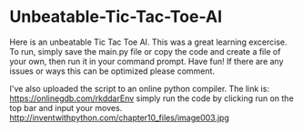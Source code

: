# Unbeatable-Tic-Tac-Toe-AI

Here is an unbeatable Tic Tac Toe AI. This was a great learning excercise. To run, simply save the main.py file or copy the code and create a file of your own, then run it in your command prompt. Have fun! If there are any issues or ways this can be optimized please comment. 

I've also uploaded the script to an online python compiler. The link is: https://onlinegdb.com/rkddarEnv simply run the code by clicking run on the top bar and input your moves.
http://inventwithpython.com/chapter10_files/image003.jpg
